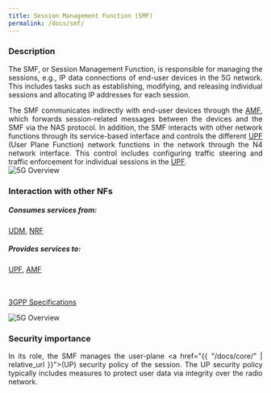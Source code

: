```yaml
---
title: Session Management Function (SMF)
permalink: /docs/smf/
---
```

<style>body {text-align: justify}</style>

### Description
The SMF, or Session Management Function, is responsible for managing the sessions, e.g., IP data connections of end-user devices in the 5G network. This includes tasks such as establishing, modifying, and releasing individual sessions and allocating IP addresses for each session. 
<div class="row">
    <div style="text-align: justify" class="col-md-5">
        The SMF communicates indirectly with end-user devices through the <a href="{{ "/docs/amf/" | relative_url }}">AMF</a>, which forwards session-related messages between the devices and the SMF via the NAS protocol. 
        In addition, the SMF interacts with other network functions through its service-based interface and controls the different <a href="{{ "/docs/upf/" | relative_url }}">UPF</a> (User Plane Function) network functions in the network through the N4 network interface. This control includes configuring traffic steering and traffic enforcement for individual sessions in the <a href="{{ "/docs/upf/" | relative_url }}">UPF</a>. 
    </div>
    <div class="col-md-7">
        <img src="{{ "/assets/img/5gbasics/smf_sba.png" | relative_url }}" alt="5G Overview" class="img-responsive center center-vertical">
    </div>
</div>

<div class="row">
    <div style="text-align: justify" class="col-md-6">
        <h3>Interaction with other NFs</h3>
        <h5> Consumes services from:</h5>
        <a href="{{ "/docs/udm/" | relative_url }}">UDM</a>, <a href="{{ "/docs/nrf/" | relative_url }}">NRF</a>
        <h5> Provides services to:</h5>
        <a href="{{ "/docs/upf/" | relative_url }}">UPF</a>, <a href="{{ "/docs/amf/" | relative_url }}">AMF</a>
        <br>
        <br>
        <br>
        <p><a class="btn btn-info btn-sm centerbut" href="https://www.etsi.org/deliver/etsi_ts/129500_129599/129502/17.06.00_60/ts_129502v170600p.pdf" target="_blank" rel="noopener noreferrer">3GPP Specifications</a></p>
    </div>
    <div class="col-md-6">
        <img src="{{ "/assets/img/5gbasics/smf_rba.png" | relative_url }}" alt="5G Overview" class="img-responsive center">
    </div>
</div>

### Security importance
In its role, the SMF manages the user-plane <a href="{{ "/docs/core/" | relative_url }}">(UP)</a> security policy of the session. The UP security policy typically includes measures to protect user data via integrity over the radio network. 
